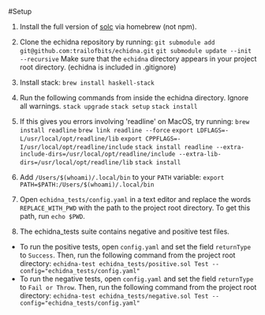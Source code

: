 #Setup

1. Install the full version of [solc](http://solidity.readthedocs.io/en/v0.4.24/installing-solidity.html) via homebrew (not npm).

2. Clone the echidna repository by running:
`git submodule add git@github.com:trailofbits/echidna.git`
`git submodule update --init --recursive`
Make sure that the `echidna` directory appears in your project root directory. 
(echidna is included in .gitignore)

3. Install stack:
`brew install haskell-stack`

4. Run the following commands from inside the echidna directory. Ignore all warnings.
`stack upgrade`
`stack setup`
`stack install`

5. If this gives you errors involving 'readline' on MacOS, try running:
`brew install readline`
`brew link readline --force`
`export LDFLAGS=-L/usr/local/opt/readline/lib`
`export CPPFLAGS=-I/usr/local/opt/readline/include`
`stack install readline --extra-include-dirs=/usr/local/opt/readline/include --extra-lib-dirs=/usr/local/opt/readline/lib`
`stack install`

6. Add `/Users/$(whoami)/.local/bin` to your `PATH` variable:
`export PATH=$PATH:/Users/$(whoami)/.local/bin`

7. Open `echidna_tests/config.yaml` in a text editor and replace the words `REPLACE_WITH_PWD`
with the path to the project root directory. To get this path, run `echo $PWD`.

8. The echidna_tests suite contains negative and positive test files.
* To run the positive tests, open `config.yaml` and set the field `returnType`
  to `Success`. Then, run the following command from the project root directory:
  `echidna-test echidna_tests/positive.sol Test --config="echidna_tests/config.yaml"`
* To run the negative tests, open `config.yaml` and set the field `returnType`
  to `Fail or Throw`. Then, run the following command from the project root directory:
  `echidna-test echidna_tests/negative.sol Test --config="echidna_tests/config.yaml"`

